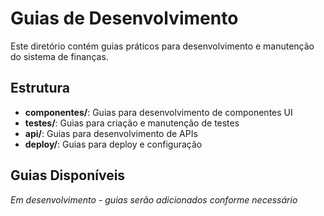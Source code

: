 # Guias de Desenvolvimento

Este diretório contém guias práticos para desenvolvimento e manutenção do sistema de finanças.

## Estrutura

- **componentes/**: Guias para desenvolvimento de componentes UI
- **testes/**: Guias para criação e manutenção de testes
- **api/**: Guias para desenvolvimento de APIs
- **deploy/**: Guias para deploy e configuração

## Guias Disponíveis

*Em desenvolvimento - guias serão adicionados conforme necessário*